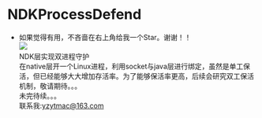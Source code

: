 # NDKProcessDefend
- 如果觉得有用，不吝啬在右上角给我一个Star。谢谢！！  
![](https://raw.githubusercontent.com/yzytmac/yzytmac.github.io/master/images/star.png)  
NDK层实现双进程守护  
在native层开一个Linux进程，利用socket与java层进行绑定，虽然是单工保活，但已经能够大大增加存活率。为了能够保活率更高，后续会研究双工保活机制，敬请期待。。。  
未完待续。。。  
联系我:yzytmac@163.com

